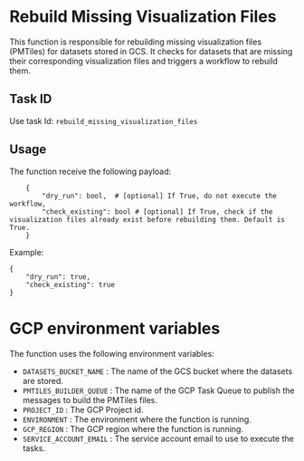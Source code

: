 # Rebuild Missing Visualization Files

This function is responsible for rebuilding missing visualization files (PMTiles) for datasets stored in GCS. It checks for datasets that are missing their corresponding visualization files and triggers a workflow to rebuild them.

## Task ID
Use task Id: `rebuild_missing_visualization_files`

## Usage
The function receive the following payload:
```
    {
        "dry_run": bool,  # [optional] If True, do not execute the workflow,
        "check_existing": bool # [optional] If True, check if the visualization files already exist before rebuilding them. Default is True.
    }
```
Example:
```
{
    "dry_run": true,
    "check_existing": true
}
```

# GCP environment variables
The function uses the following environment variables:

- `DATASETS_BUCKET_NAME` : The name of the GCS bucket where the datasets are stored.
- `PMTILES_BUILDER_QUEUE` : The name of the GCP Task Queue to publish the messages to build the PMTiles files.
- `PROJECT_ID` : The GCP Project id.
- `ENVIRONMENT` : The environment where the function is running.
- `GCP_REGION` : The GCP region where the function is running.
- `SERVICE_ACCOUNT_EMAIL` : The service account email to use to execute the tasks.
